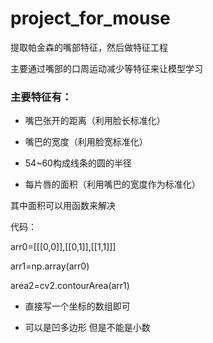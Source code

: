 # project_for_mouse
提取帕金森的嘴部特征，然后做特征工程

主要通过嘴部的口周运动减少等特征来让模型学习

### 主要特征有：

- 嘴巴张开的距离（利用脸长标准化）

- 嘴巴的宽度（利用脸宽标准化）

- 54~60构成线条的圆的半径

- 每片唇的面积（利用嘴巴的宽度作为标准化）

其中面积可以用函数来解决

代码：

arr0=[[[0,0]],[[0,1]],[[1,1]]]

arr1=np.array(arr0)

area2=cv2.contourArea(arr1)


- 直接写一个坐标的数组即可

- 可以是凹多边形  但是不能是小数


